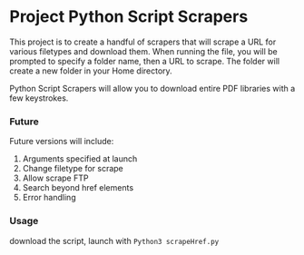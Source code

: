 # Project Python Script Scrapers
This project is to create a handful of scrapers that will scrape a URL for various filetypes and download them. 
When running the file, you will be prompted to specify a folder name, then a URL to scrape.
The folder will create a new folder in your Home directory. 

Python Script Scrapers will allow you to download entire PDF libraries with a few keystrokes.


### Future
Future versions will include:
  1. Arguments specified at launch
  2. Change filetype for scrape
  3. Allow scrape FTP
  4. Search beyond href elements
  5. Error handling


### Usage
download the script, launch with `Python3 scrapeHref.py`

